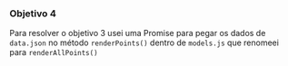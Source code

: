 ### Objetivo 4

Para resolver o objetivo 3 usei uma Promise para pegar os dados de `data.json` no método `renderPoints()` dentro de `models.js` que renomeei para `renderAllPoints()`